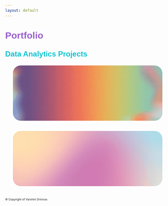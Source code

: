 ```yaml
---
layout: default
---
```


<style>
  .project-container {
    position: relative;
    display: inline-block;
    margin-left: 20px;
    margin-bottom: 20px;
  }
  .project-image {
    border-radius: 30px;
    overflow: hidden;
    border: 5px solid white;
    display: block;
    width: 1000px;
  }
  .overlay {
    position: absolute;
    top: -5px;
    left: -5px;
    right: -5px;
    bottom: -5px;
    background-color: rgb(255, 77, 169);
    display: flex;
    align-items: center;
    justify-content: center;
    opacity: 0;
    transition: opacity 0.15s ease;
    border-radius: 35px;
  }
  .project-title {
    font-family: 'Bebas Neue', sans-serif;
    text-align: center;
    color: #FFFFFF;
    font-size: 28px;
    margin: 0;
    padding: 20px;
    text-shadow: 0 0 10px rgba(255, 255, 255, 0.8),
                 0 0 20px rgba(255, 255, 255, 0.8),
                 0 0 30px rgba(255, 255, 255, 0.8);
    letter-spacing: 1px;
  }
  .project-container:hover .overlay {
    opacity: 1;
  }
</style>

<link href='https://fonts.googleapis.com/css?family=Bungee+Shade|Black+Han+Sans|Bebas+Neue' rel='stylesheet'>

# <span style="font-family: 'Bungee Shade', sans-serif; color: #9760ce; font-size: 30px;">Portfolio</span>

## <span style="font-family: 'Bungee Shade', sans-serif; color: #04c3d1; font-size: 24px;">Data Analytics Projects</span>

<div class="project-container">
  <a href="https://v4rshi.github.io/seasons_eda.html">
    <img src="images/spotify_project/seasons_eda.gif?raw=true" alt="Seasons EDA" class="project-image">
    <div class="overlay">
      <h3 class="project-title">Analyzing 9 years of Spotify Data</h3>
    </div>
  </a>
</div>

<div class="project-container">
  <a href="https://v4rshi.github.io/sentiment_analysis.html">
    <img src="images/spotify_project/sentiment_analysis.gif?raw=true" alt="Sentiment Analysis" class="project-image">
    <div class="overlay">
      <h3 class="project-title">Sentiment Analysis on Spotify Data</h3>
    </div>
  </a>
</div>

<p style="font-size:9px">© Copyright of Varshini Srinivas</p>
